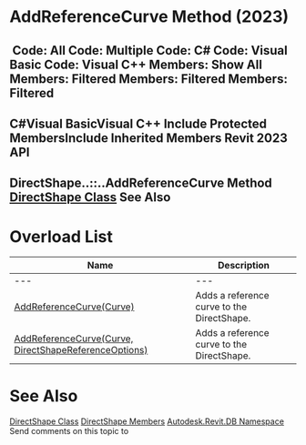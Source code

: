 # AddReferenceCurve Method (2023)

﻿
 Code: All Code: Multiple Code: C# Code: Visual Basic Code: Visual C++  Members: Show All Members: Filtered Members: Filtered Members: Filtered   
---  
C#Visual BasicVisual C++
Include Protected MembersInclude Inherited Members
Revit 2023 API  
---  
DirectShape..::..AddReferenceCurve Method   
[DirectShape Class](bfbd137b-c2c2-71bb-6f4a-992d0dcf6ea8.md "DirectShape Class") See Also  
---  
# Overload List
| Name | Description |
| --- | --- |
| --- | --- | --- |
| [AddReferenceCurve(Curve)](4937aae0-c440-6d0e-9977-f117a7322f64.md "AddReferenceCurve Method \(Curve\)") | Adds a reference curve to the DirectShape. |
| [AddReferenceCurve(Curve, DirectShapeReferenceOptions)](a2d32e9b-f749-7b43-b926-6c7ce54c0b3d.md "AddReferenceCurve Method \(Curve, DirectShapeReferenceOptions\)") | Adds a reference curve to the DirectShape. |

# See Also
[DirectShape Class](bfbd137b-c2c2-71bb-6f4a-992d0dcf6ea8.md "DirectShape Class")
[DirectShape Members](12ae45fe-e79f-573a-bf55-7c851591b770.md "DirectShape Members")
[Autodesk.Revit.DB Namespace](87546ba7-461b-c646-cbb1-2cb8f5bff8b2.md "Autodesk.Revit.DB Namespace")
Send comments on this topic to 